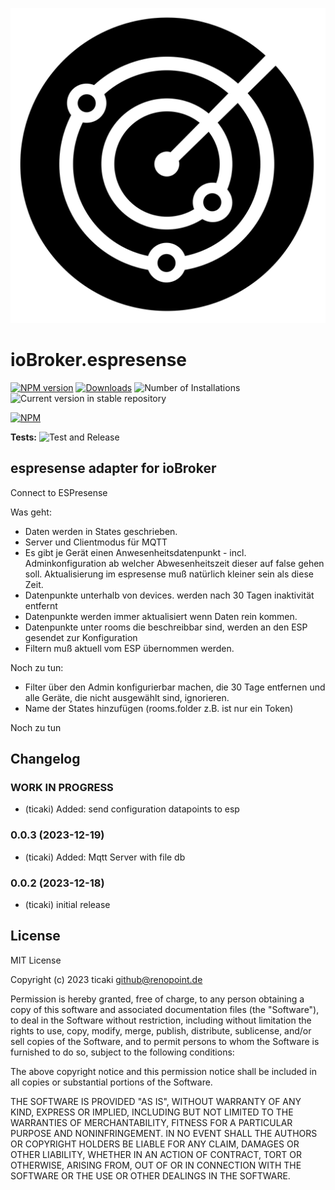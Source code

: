 ![Logo](admin/espresense.png)
# ioBroker.espresense

[![NPM version](https://img.shields.io/npm/v/iobroker.espresense.svg)](https://www.npmjs.com/package/iobroker.espresense)
[![Downloads](https://img.shields.io/npm/dm/iobroker.espresense.svg)](https://www.npmjs.com/package/iobroker.espresense)
![Number of Installations](https://iobroker.live/badges/espresense-installed.svg)
![Current version in stable repository](https://iobroker.live/badges/espresense-stable.svg)

[![NPM](https://nodei.co/npm/iobroker.espresense.png?downloads=true)](https://nodei.co/npm/iobroker.espresense/)

**Tests:** ![Test and Release](https://github.com/ticaki/ioBroker.espresense/workflows/Test%20and%20Release/badge.svg)

## espresense adapter for ioBroker

Connect to ESPresense

Was geht:
- Daten werden in States geschrieben.
- Server und Clientmodus für MQTT
- Es gibt je Gerät einen Anwesenheitsdatenpunkt - incl. Adminkonfiguration ab welcher Abwesenheitszeit dieser auf false gehen soll. Aktualisierung im espresense muß natürlich kleiner sein als diese Zeit.
- Datenpunkte unterhalb von devices. werden nach 30 Tagen inaktivität entfernt
- Datenpunkte werden immer aktualisiert wenn Daten rein kommen.
- Datenpunkte unter rooms die beschreibbar sind, werden an den ESP gesendet zur Konfiguration
- Filtern muß aktuell vom ESP übernommen werden.

Noch zu tun:
- Filter über den Admin konfigurierbar machen, die 30 Tage entfernen und alle Geräte, die nicht ausgewählt sind, ignorieren. 
- Name der States hinzufügen (rooms.folder z.B. ist nur ein Token)

Noch zu tun

## Changelog
<!--
    Placeholder for the next version (at the beginning of the line):
    ### **WORK IN PROGRESS**
-->
### **WORK IN PROGRESS**
* (ticaki) Added: send configuration datapoints to esp

### 0.0.3 (2023-12-19)
* (ticaki) Added: Mqtt Server with file db

### 0.0.2 (2023-12-18)
* (ticaki) initial release

## License
MIT License

Copyright (c) 2023 ticaki <github@renopoint.de>

Permission is hereby granted, free of charge, to any person obtaining a copy
of this software and associated documentation files (the "Software"), to deal
in the Software without restriction, including without limitation the rights
to use, copy, modify, merge, publish, distribute, sublicense, and/or sell
copies of the Software, and to permit persons to whom the Software is
furnished to do so, subject to the following conditions:

The above copyright notice and this permission notice shall be included in all
copies or substantial portions of the Software.

THE SOFTWARE IS PROVIDED "AS IS", WITHOUT WARRANTY OF ANY KIND, EXPRESS OR
IMPLIED, INCLUDING BUT NOT LIMITED TO THE WARRANTIES OF MERCHANTABILITY,
FITNESS FOR A PARTICULAR PURPOSE AND NONINFRINGEMENT. IN NO EVENT SHALL THE
AUTHORS OR COPYRIGHT HOLDERS BE LIABLE FOR ANY CLAIM, DAMAGES OR OTHER
LIABILITY, WHETHER IN AN ACTION OF CONTRACT, TORT OR OTHERWISE, ARISING FROM,
OUT OF OR IN CONNECTION WITH THE SOFTWARE OR THE USE OR OTHER DEALINGS IN THE
SOFTWARE.